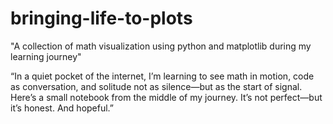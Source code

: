 # bringing-life-to-plots
"A collection of math visualization using python and matplotlib during my learning journey"

“In a quiet pocket of the internet, I’m learning to see math in motion, code as conversation, and solitude not as silence—but as the start of signal. Here’s a small notebook from the middle of my journey. It’s not perfect—but it’s honest. And hopeful.”
